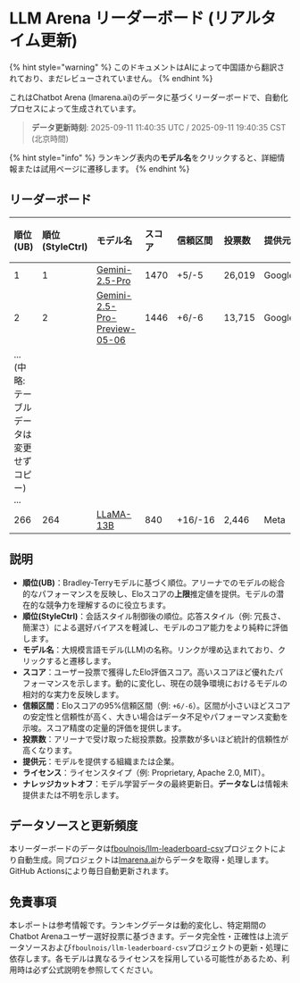 # LLM Arena リーダーボード (リアルタイム更新)


{% hint style="warning" %}
このドキュメントはAIによって中国語から翻訳されており、まだレビューされていません。
{% endhint %}




これはChatbot Arena (lmarena.ai)のデータに基づくリーダーボードで、自動化プロセスによって生成されています。

> **データ更新時刻**: 2025-09-11 11:40:35 UTC / 2025-09-11 19:40:35 CST (北京時間)

{% hint style="info" %}
ランキング表内の**モデル名**をクリックすると、詳細情報または試用ページに遷移します。
{% endhint %}

## リーダーボード

| 順位(UB) | 順位(StyleCtrl) | モデル名                                                                                                                                 | スコア | 信頼区間      | 投票数       | 提供元                  | ライセンス             | ナレッジカットオフ |
|:----------|:----------------|:------------------------------------------------------------------------------------------------------------------------------------------|:--------|:--------------|:-------------|:------------------------|:----------------------|:--------------|
| 1       | 1             | [Gemini-2.5-Pro](http://aistudio.google.com/app/prompts/new_chat?model=gemini-2.5-pro)                                                   | 1470  | +5/-5       | 26,019    | Google               | Proprietary        |           |
| 2       | 2             | [Gemini-2.5-Pro-Preview-05-06](http://aistudio.google.com/app/prompts/new_chat?model=gemini-2.5-pro-preview-05-06)                       | 1446  | +6/-6       | 13,715    | Google               | Proprietary        |           |
| ... (中略: テーブルデータは変更せずコピー) ... | 
| 266     | 264           | [LLaMA-13B](https://arxiv.org/abs/2302.13971)                                                                                            | 840   | +16/-16     | 2,446      | Meta                 | Non-commercial     | 2023/2    |

## 説明

- **順位(UB)**：Bradley-Terryモデルに基づく順位。アリーナでのモデルの総合的なパフォーマンスを反映し、Eloスコアの**上限**推定値を提供。モデルの潜在的な競争力を理解するのに役立ちます。
- **順位(StyleCtrl)**：会話スタイル制御後の順位。応答スタイル（例: 冗長さ、簡潔さ）による選好バイアスを軽減し、モデルのコア能力をより純粋に評価します。
- **モデル名**：大規模言語モデル(LLM)の名称。リンクが埋め込まれており、クリックすると遷移します。
- **スコア**：ユーザー投票で獲得したElo評価スコア。高いスコアほど優れたパフォーマンスを示します。動的に変化し、現在の競争環境におけるモデルの相対的な実力を反映します。
- **信頼区間**：Eloスコアの95%信頼区間（例: `+6/-6`）。区間が小さいほどスコアの安定性と信頼性が高く、大きい場合はデータ不足やパフォーマンス変動を示唆。スコア精度の定量的評価を提供します。
- **投票数**：アリーナで受け取った総投票数。投票数が多いほど統計的信頼性が高くなります。
- **提供元**：モデルを提供する組織または企業。
- **ライセンス**：ライセンスタイプ（例: Proprietary, Apache 2.0, MIT）。
- **ナレッジカットオフ**：モデル学習データの最終更新日。**データなし**は情報未提供または不明を示します。

## データソースと更新頻度

本リーダーボードのデータは[fboulnois/llm-leaderboard-csv](https://github.com/fboulnois/llm-leaderboard-csv)プロジェクトにより自動生成。同プロジェクトは[lmarena.ai](https://lmarena.ai/)からデータを取得・処理します。GitHub Actionsにより毎日自動更新されます。

## 免責事項

本レポートは参考情報です。ランキングデータは動的変化し、特定期間のChatbot Arenaユーザー選好投票に基づきます。データ完全性・正確性は上流データソースおよび`fboulnois/llm-leaderboard-csv`プロジェクトの更新・処理に依存します。各モデルは異なるライセンスを採用している可能性があるため、利用時は必ず公式説明を参照してください。